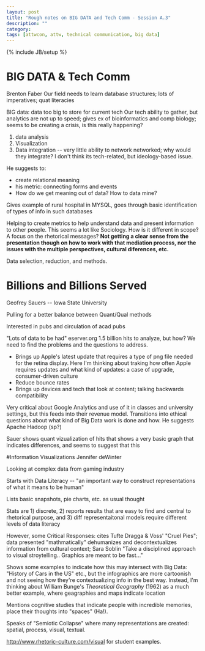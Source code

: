 ```yaml
---
layout: post
title: "Rough notes on BIG DATA and Tech Comm - Session A.3"
description: ""
category: 
tags: [attwcon, attw, technical communication, big data]
---
```

{% include JB/setup %}
# BIG DATA & Tech Comm
Brenton Faber
Our field needs to learn database structures; lots of imperatives; quat literacies

BIG data: data too big to store for current tech
Our tech ability to gather, but analytics are not up to speed; gives ex of bioinformatics and comp biology; seems to be creating a crisis, is this really happening?

1. data analysis
2. Visualization
3. Data integration -- very little ability to network networked; why would they integrate? I don't think its tech-related, but ideology-based issue.

He suggests to:
- create relational meaning
- his metric: connecting forms and events
- How do we get meaning out of data? How to data mine?

Gives example of rural hospital in MYSQL, goes through basic identification of types of info in such databases

Helping to create metrics to help understand data and present information to other people. This seems a lot like Sociology. How is it different in scope? A focus on the rhetorical messages? <b>Not getting a clear sense from the presentation though on how to work with that mediation process, nor the issues with the multiple perspectives, cultural diferences, etc.</b>

Data selection, reduction, and methods.

# Billions and Billions Served

Geofrey Sauers -- Iowa State University

Pulling for a better balance between Quant/Qual methods

Interested in pubs and circulation of acad pubs

"Lots of data to be had" eserver.org 1.5 billion hits to analyze, but how? We need to find the problems and the questions to address.

- Brings up Apple's latest update that requires a type of png file needed for the retina display. Here I'm thinking about traking how often Apple requires updates and what kind of updates: a case of upgrade, consumer-driven culture
- Reduce bounce rates
- Brings up devices and tech that look at content; talking backwards compatibility

Very critical about Google Analytics and use of it in classes and university settings, but this feeds into their revenue model. Transitions into ethical questions about what kind of Big Data work is done and how. He suggests Apache Hadoop (sp?)

Sauer shows quant vizualization of hits that shows a very basic graph that indicates differences, and seems to suggest that this 

#Information Visualizations
Jennifer deWinter

Looking at complex data from gaming industry

Starts with Data Literacy -- "an important way to construct representations of what it means to be human"

Lists basic snapshots, pie charts, etc. as usual thought

Stats are 1) discrete, 2) reports results that are easy to find and central to rhetorical purpose, and 3) diff representaitonal models require different levels of data literacy

However, some Critical Responses: cites Tufte Dragga & Voss' "Cruel Pies"; data presented "mathmatically" dehumanizes and decontextualizes information from cultural context; Sara Soblin "Take a disciplined approach to visual stroytelling.. Graphics are meant to be fast..."

Shows some examples to indicate how this may intersect with Big Data: "History of Cars in the US" etc., but the infographics are more cartoonish and not seeing how they're contextualizing info in the best way. Instead, I'm thinking about William Bunge's _Theoretical Geography_ (1962) as a much better example, where geagraphies and maps indicate location

Mentions cognitive studies that indicate people with incredible memories, place their thoughts into "spaces" (Ha!).

Speaks of "Semiotic Collapse" where many representations are created: spatial, process, visual, textual.

http://www.rhetoric-culture.com/visual for student examples.


